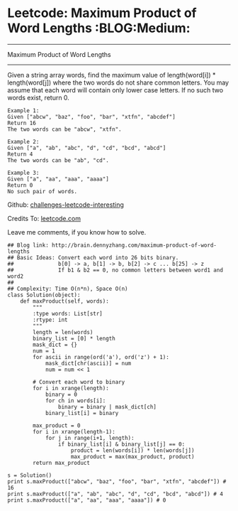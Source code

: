 # Leetcode: Maximum Product of Word Lengths     :BLOG:Medium:


---

Maximum Product of Word Lengths  

---

Given a string array words, find the maximum value of length(word[i]) \* length(word[j]) where the two words do not share common letters. You may assume that each word will contain only lower case letters. If no such two words exist, return 0.  

    Example 1:
    Given ["abcw", "baz", "foo", "bar", "xtfn", "abcdef"]
    Return 16
    The two words can be "abcw", "xtfn".

    Example 2:
    Given ["a", "ab", "abc", "d", "cd", "bcd", "abcd"]
    Return 4
    The two words can be "ab", "cd".

    Example 3:
    Given ["a", "aa", "aaa", "aaaa"]
    Return 0
    No such pair of words.

Github: [challenges-leetcode-interesting](https://github.com/DennyZhang/challenges-leetcode-interesting/tree/master/maximum-product-of-word-lengths)  

Credits To: [leetcode.com](https://leetcode.com/problems/maximum-product-of-word-lengths/description/)  

Leave me comments, if you know how to solve.  

    ## Blog link: http://brain.dennyzhang.com/maximum-product-of-word-lengths
    ## Basic Ideas: Convert each word into 26 bits binary.
    ##              b[0] -> a, b[1] -> b, b[2] -> c ... b[25] -> z
    ##              If b1 & b2 == 0, no common letters between word1 and word2
    ##
    ## Complexity: Time O(n*n), Space O(n)
    class Solution(object):
        def maxProduct(self, words):
            """
            :type words: List[str]
            :rtype: int
            """
            length = len(words)
            binary_list = [0] * length
            mask_dict = {}
            num = 1
            for ascii in range(ord('a'), ord('z') + 1):
                mask_dict[chr(ascii)] = num
                num = num << 1
    
            # Convert each word to binary
            for i in xrange(length):
                binary = 0
                for ch in words[i]:
                    binary = binary | mask_dict[ch]
                binary_list[i] = binary
    
            max_product = 0
            for i in xrange(length-1):
                for j in range(i+1, length):
                    if binary_list[i] & binary_list[j] == 0:
                        product = len(words[i]) * len(words[j])
                        max_product = max(max_product, product)
            return max_product
    
    s = Solution()
    print s.maxProduct(["abcw", "baz", "foo", "bar", "xtfn", "abcdef"]) # 16
    print s.maxProduct(["a", "ab", "abc", "d", "cd", "bcd", "abcd"]) # 4
    print s.maxProduct(["a", "aa", "aaa", "aaaa"]) # 0